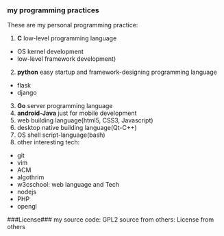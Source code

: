 ### my programming practices ###
These are my personal programming practice:
1. **C** low-level programming language
  * OS kernel development
  * low-level framework development)
2. **python** easy startup and framework-designing programming language 
  * flask
  * django
3. **Go** server programming language 
4. **android-Java** just for mobile development 
5. web building language(html5, CSS3, Javascript)
6. desktop native building language(Qt-C++)
7. OS shell script-language(bash)
8. other interesting tech:
  * git 
  * vim
  * ACM
  * algothrim
  * w3cschool: web language and Tech
  * nodejs
  * PHP
  * opengl

###License###
my source code: GPL2
source from others: License from others

